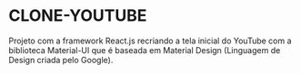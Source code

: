 # CLONE-YOUTUBE
Projeto com a framework React.js recriando a tela inicial do YouTube com a biblioteca Material-UI que é baseada em Material Design (Linguagem de Design criada pelo Google).
